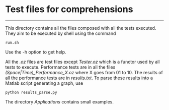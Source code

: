# Test files for comprehensions
---
This directory contains all the files composed with all the tests executed. They aim to be executed by shell using the command

    run.sh
Use the -h option to get help.

All the *.oz* files are test files except *Tester.oz* which is a functor used by all tests to execute. Performance tests are in all the files *(Space|Time)_Performance_X.oz* where X goes from 01 to 10. The results of all the performance tests are in *results.txt*. To parse these results into a Matlab script generating a graph, use

    python results_parse.py

The directory *Applications* contains small examples.
